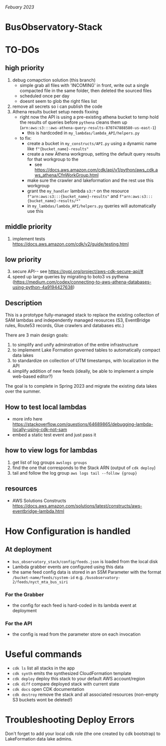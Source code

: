 
###### Febuary 2023
# BusObservatory-Stack 

# TO-DOs

## high priority

1. debug comapction solution (this branch)
    - simple grab all files with 'INCOMING' in front, write out a single compacted file in the same folder, then deleted the sourced files
    - scheduled once per day
    - doesnt seem to glob the right files list
2. remove all secrets so i can publish the code
3. Athena results bucket setup needs fixxing
    - right now the API is using a pre-existing athena bucket to temp hold the results of queries before `pythena` cleans them up (`arn:aws:s3:::aws-athena-query-results-870747888580-us-east-1`)
        - this is hardcoded in `my_lambdas/lambda_API/helpers.py`
    - to fix:
        - create a bucket in `my_constructs/API.py` using a dynamic name like `f"{bucket_name}-results"`
        - create a new Athena workgroup, setting the default query results for that workgroup to the
            - see https://docs.aws.amazon.com/cdk/api/v1/python/aws_cdk.aws_athena/CfnWorkGroup.html
        - make sure the crawler and lakeformation and the rest use this workgroup
        - grant the `my_handler` lambda `s3:*` on the resource `f"arn:aws:s3:::{bucket_name}-results"` and `f"arn:aws:s3:::{bucket_name}-results/*"`
        - in `my_lambdas/lambda_API/helpers.py` queries will automatically use this

## middle priority

1. implement tests https://docs.aws.amazon.com/cdk/v2/guide/testing.html

## low priority

3. secure API-- see https://pypi.org/project/aws-cdk-secure-api/#
3. speed up large queries by migrating to boto3 vs pythena (https://medium.com/codex/connecting-to-aws-athena-databases-using-python-4a9194427638)


## Description
This is a prototype fully-managed stack to replace the existing collection of SAM lambdas and independently managed reosurces (S3, EventBridge rules, Route53 records, Glue crawlers and databases etc.)

There are 3 main design goals:
1. to simplify and unify adminstration of the entire infrastructure
2. to implememt Lake Formation governed tables to automatically compact data lakes
3. to standardize on collection of UTM timestamps, with localization in the API
4. simplify addition of new feeds (ideally, be able to implement a simple web-based editor?)

The goal is to complete in Spring 2023 and migrate the existing data lakes over the summer.

## How to test local lambdas
- more info here https://stackoverflow.com/questions/64689865/debugging-lambda-locally-using-cdk-not-sam
- embed a static test event and just pass it

## how to view logs for lambdas

1. get list of log groups `awslogs groups`
2. find the one that corresponds to the Stack ARN (output of `cdk deploy`)
3. tail and follow the log group `aws logs tail --follow {group}`

## resources

- AWS Solutions Constructs https://docs.aws.amazon.com/solutions/latest/constructs/aws-eventbridge-lambda.html

# How Configuration is handled

## At deployment
- `bus_observatory_stack/config/feeds.json` is loaded from the local disk
- Lambda grabber events are configured using this data
- the same feed config data is stored in an SSM Parameter with the format `/bucket-name/feeds/system-id` e.g. `/busobservatory-2/feeds/nyct_mta_bus_siri`

### For the Grabber
- the config for each feed is hard-coded in its lambda event at deployment

### For the API
- the config is read from the parameter store on each invocation


# Useful commands

 * `cdk ls`          list all stacks in the app
 * `cdk synth`       emits the synthesized CloudFormation template
 * `cdk deploy`      deploy this stack to your default AWS account/region
 * `cdk diff`        compare deployed stack with current state
 * `cdk docs`        open CDK documentation
* `cdk destroy`      remove the stack and all associated resources (non-empty S3 buckets wont be deleted!)

# Troubleshooting Deploy Errors

Don't forget to add your local cdk role (the one created by cdk bootstrap) to LakeFormation data lake admins.